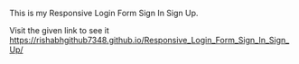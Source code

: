 This is my Responsive Login Form Sign In Sign Up.

Visit the given link to see it  https://rishabhgithub7348.github.io/Responsive_Login_Form_Sign_In_Sign_Up/

